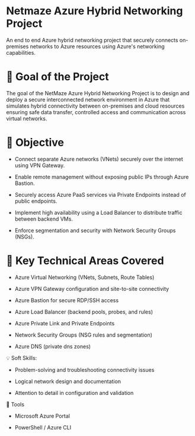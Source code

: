 # Netmaze Azure Hybrid Networking Project
An end to end Azure hybrid networking project that securely connects on-premises networks to Azure resources using Azure's networking capabilities.

# 🎯 Goal of the Project

The goal of the NetMaze Azure Hybrid Networking Project is to design and deploy a secure interconnected network environment in Azure that simulates hybrid connectivity between on-premises and cloud resources ensuring safe data transfer, controlled access and communication across virtual networks.

# 🧩 Objective

- Connect separate Azure networks (VNets) securely over the internet using VPN Gateway.

- Enable remote management without exposing public IPs through Azure Bastion.

- Securely access Azure PaaS services via Private Endpoints instead of public endpoints.

- Implement high availability using a Load Balancer to distribute traffic between backend VMs.

- Enforce segmentation and security with Network Security Groups (NSGs).

# 🧠 Key Technical Areas Covered

- Azure Virtual Networking (VNets, Subnets, Route Tables)

- Azure VPN Gateway configuration and site-to-site connectivity

- Azure Bastion for secure RDP/SSH access

- Azure Load Balancer (backend pools, probes, and rules)

- Azure Private Link and Private Endpoints

- Network Security Groups (NSG rules and segmentation)

- Azure DNS (private dns zones)

💡 Soft Skills:

- Problem-solving and troubleshooting connectivity issues

- Logical network design and documentation

- Attention to detail in configuration and validation

🔧 Tools

- Microsoft Azure Portal

- PowerShell / Azure CLI


